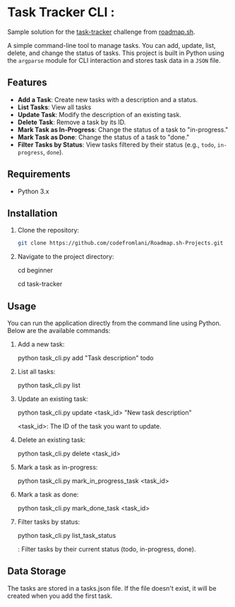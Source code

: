 # Task Tracker CLI :

Sample solution for the [task-tracker](https://roadmap.sh/projects/task-tracker) challenge from [roadmap.sh](https://roadmap.sh/projects/task-tracker).


A simple command-line tool to manage tasks. You can add, update, list, delete, and change the status of tasks. This project is built in Python using the `argparse` module for CLI interaction and stores task data in a `JSON` file.

## Features

- **Add a Task**: Create new tasks with a description and a status.
- **List Tasks**: View all tasks 
- **Update Task**: Modify the description of an existing task.
- **Delete Task**: Remove a task by its ID.
- **Mark Task as In-Progress**: Change the status of a task to "in-progress."
- **Mark Task as Done**: Change the status of a task to "done."
- **Filter Tasks by Status**: View tasks filtered by their status (e.g., `todo`, `in-progress`, `done`).

## Requirements

- Python 3.x

## Installation

1. Clone the repository:
   ```bash
   git clone https://github.com/codefromlani/Roadmap.sh-Projects.git

2. Navigate to the project directory:

    cd beginner

    cd task-tracker


## Usage

You can run the application directly from the command line using Python. Below are the available commands:

1. Add a new task:

    python task_cli.py add "Task description" todo

2. List all tasks:

    python task_cli.py list

3. Update an existing task:

    python task_cli.py update <task_id> "New task description" 

    <task_id>: The ID of the task you want to update.

4. Delete an existing task:

    python task_cli.py delete <task_id>

5. Mark a task as in-progress:

    python task_cli.py mark_in_progress_task <task_id>

6. Mark a task as done:

    python task_cli.py mark_done_task <task_id>

7. Filter tasks by status:

    python task_cli.py list_task_status <status>

    <status>: Filter tasks by their current status (todo, in-progress, done).


## Data Storage

The tasks are stored in a tasks.json file. If the file doesn't exist, it will be created when you add the first task.